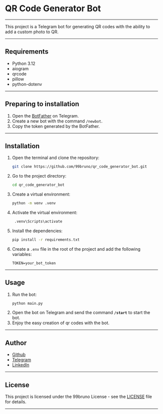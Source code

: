 # QR Code Generator Bot

---

This project is a Telegram bot for generating QR codes with the ability to add a custom photo to QR.

---

## Requirements

- Python 3.12
- aiogram
- qrcode
- pillow
- python-dotenv

---

## Preparing to installation

1. Open the [BotFather](https://t.me/BotFather) on Telegram.
2. Create a new bot with the command `/newbot`.
3. Copy the token generated by the BotFather.

---

## Installation

1. Open the terminal and clone the repository:
   ```sh
   git clone https://github.com/99bruno/qr_code_generator_bot.git
    ```
2. Go to the project directory:
   ```sh
   cd qr_code_generator_bot
   ```
3. Create a virtual environment:
   ```sh
   python -m venv .venv
   ```
4. Activate the virtual environment:
   ```sh
    .venv\Scripts\activate
    ```
5. Install the dependencies:
    ```sh
    pip install -r requirements.txt
    ```
6. Create a `.env` file in the root of the project and add the following variables:
    ```env
    TOKEN=your_bot_token
    ```

---

## Usage

1. Run the bot:
    ```sh
    python main.py
    ```
2. Open the bot on Telegram and send the command **`/start`** to start the bot.
3. Enjoy the easy creation of qr codes with the bot.

---

## Author

- [Github](https://github.com/99bruno)
- [Telegram](https://t.me/pashashev)
- [LinkedIn](https://www.linkedin.com/in/pavlo-borys)

---

## License

This project is licensed under the 99bruno License - see the [LICENSE](LICENSE.md) file for details.

---


